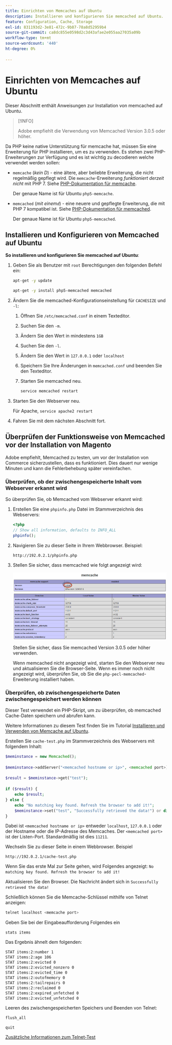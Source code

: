 ```yaml
---
title: Einrichten von Memcaches auf Ubuntu
description: Installieren und konfigurieren Sie memcached auf Ubuntu.
feature: Configuration, Cache, Storage
exl-id: 831193d2-3e81-472c-9b87-78a8d52959b4
source-git-commit: ca8dc855e0598d2c3d43afae2e055aa27035a09b
workflow-type: tm+mt
source-wordcount: '440'
ht-degree: 0%

---
```


# Einrichten von Memcaches auf Ubuntu

Dieser Abschnitt enthält Anweisungen zur Installation von memcached auf Ubuntu.

>[!INFO]
>
>Adobe empfiehlt die Verwendung von Memcached Version 3.0.5 oder höher.

Da PHP keine native Unterstützung für memcache hat, müssen Sie eine Erweiterung für PHP installieren, um es zu verwenden. Es stehen zwei PHP-Erweiterungen zur Verfügung und es ist wichtig zu decodieren welche verwendet werden sollen:

- `memcache` (_kein D_) - eine ältere, aber beliebte Erweiterung, die nicht regelmäßig gepflegt wird.
Die `memcache`-Erweiterung _funktioniert derzeit nicht_ mit PHP 7. Siehe [PHP-Dokumentation für memcache](https://www.php.net/manual/en/book.memcache.php).

  Der genaue Name ist für Ubuntu `php5-memcache`.

- `memcached` (_mit einem`d`_) - eine neuere und gepflegte Erweiterung, die mit PHP 7 kompatibel ist. Siehe [PHP-Dokumentation für memcached](https://www.php.net/manual/en/book.memcached.php).

  Der genaue Name ist für Ubuntu `php5-memcached`.

## Installieren und Konfigurieren von Memcached auf Ubuntu

**So installieren und konfigurieren Sie memcached auf Ubuntu**:

1. Geben Sie als Benutzer mit `root` Berechtigungen den folgenden Befehl ein:

   ```bash
   apt-get -y update
   ```

   ```bash
   apt-get -y install php5-memcached memcached
   ```

1. Ändern Sie die memcached-Konfigurationseinstellung für `CACHESIZE` und `-l`:

   1. Öffnen Sie `/etc/memcached.conf` in einem Texteditor.
   1. Suchen Sie den `-m`.
   1. Ändern Sie den Wert in mindestens `1GB`
   1. Suchen Sie den `-l`.
   1. Ändern Sie den Wert in `127.0.0.1` oder `localhost`
   1. Speichern Sie Ihre Änderungen in `memcached.conf` und beenden Sie den Texteditor.
   1. Starten Sie memcached neu.

      ```bash
      service memcached restart
      ```

1. Starten Sie den Webserver neu.

   Für Apache, `service apache2 restart`

1. Fahren Sie mit dem nächsten Abschnitt fort.

## Überprüfen der Funktionsweise von Memcached vor der Installation von Magento

Adobe empfiehlt, Memcached zu testen, um vor der Installation von Commerce sicherzustellen, dass es funktioniert. Dies dauert nur wenige Minuten und kann die Fehlerbehebung später vereinfachen.

### Überprüfen, ob der zwischengespeicherte Inhalt vom Webserver erkannt wird

So überprüfen Sie, ob Memcached vom Webserver erkannt wird:

1. Erstellen Sie eine `phpinfo.php` Datei im Stammverzeichnis des Webservers:

   ```php
   <?php
   // Show all information, defaults to INFO_ALL
   phpinfo();
   ```

1. Navigieren Sie zu dieser Seite in Ihrem Webbrowser. Beispiel:

   ```http
   http://192.0.2.1/phpinfo.php
   ```

1. Stellen Sie sicher, dass memcached wie folgt angezeigt wird:

   ![Bestätigen Sie, dass der zwischengespeicherte Ordner vom Webserver erkannt wird](../../assets/configuration/memcache.png)

   Stellen Sie sicher, dass Sie memcached Version 3.0.5 oder höher verwenden.

   Wenn memcached nicht angezeigt wird, starten Sie den Webserver neu und aktualisieren Sie die Browser-Seite. Wenn es immer noch nicht angezeigt wird, überprüfen Sie, ob Sie die `php-pecl-memcached`-Erweiterung installiert haben.

### Überprüfen, ob zwischengespeicherte Daten zwischengespeichert werden können

Dieser Test verwendet ein PHP-Skript, um zu überprüfen, ob memcached Cache-Daten speichern und abrufen kann.

Weitere Informationen zu diesem Test finden Sie im Tutorial [Installieren und Verwenden von Memcache auf Ubuntu](https://www.digitalocean.com/community/tutorials/how-to-install-and-use-memcache-on-ubuntu-14-04).

Erstellen Sie `cache-test.php` im Stammverzeichnis des Webservers mit folgendem Inhalt:

```php
$meminstance = new Memcached();

$meminstance->addServer("<memcached hostname or ip>", <memcached port>);

$result = $meminstance->get("test");

if ($result) {
    echo $result;
} else {
    echo "No matching key found. Refresh the browser to add it!";
    $meminstance->set("test", "Successfully retrieved the data!") or die("Could not save anything to memcached...");
}
```

Dabei ist `<memcached hostname or ip>` entweder `localhost`, `127.0.0.1` oder der Hostname oder die IP-Adresse des Memcaches. Der `<memcached port>` ist der Listen-Port. Standardmäßig ist dies `11211`.

Wechseln Sie zu dieser Seite in einem Webbrowser. Beispiel

```http
http://192.0.2.1/cache-test.php
```

Wenn Sie das erste Mal zur Seite gehen, wird Folgendes angezeigt: `No matching key found. Refresh the browser to add it!`

Aktualisieren Sie den Browser. Die Nachricht ändert sich in `Successfully retrieved the data!`

Schließlich können Sie die Memcache-Schlüssel mithilfe von Telnet anzeigen:

```bash
telnet localhost <memcache port>
```

Geben Sie bei der Eingabeaufforderung Folgendes ein

```shell
stats items
```

Das Ergebnis ähnelt dem folgenden:

```
STAT items:2:number 1
STAT items:2:age 106
STAT items:2:evicted 0
STAT items:2:evicted_nonzero 0
STAT items:2:evicted_time 0
STAT items:2:outofmemory 0
STAT items:2:tailrepairs 0
STAT items:2:reclaimed 0
STAT items:2:expired_unfetched 0
STAT items:2:evicted_unfetched 0
```

Leeren des zwischengespeicherten Speichers und Beenden von Telnet:

```shell
flush_all
```

```shell
quit
```

[Zusätzliche Informationen zum Telnet-Test](https://darkcoding.net/software/memcached-list-all-keys/)
